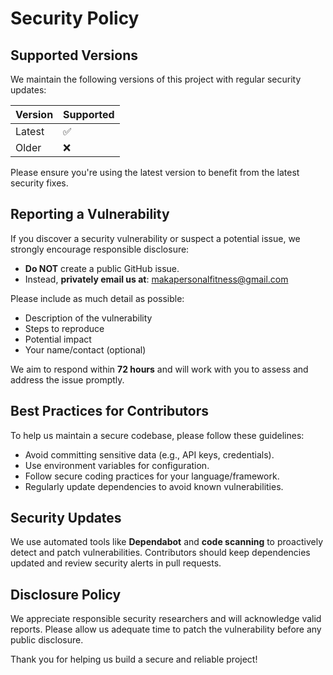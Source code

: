 # Security Policy

## Supported Versions

We maintain the following versions of this project with regular security updates:

| Version | Supported          |
|---------|--------------------|
| Latest  | ✅                 |
| Older   | ❌                 |

Please ensure you're using the latest version to benefit from the latest security fixes.


## Reporting a Vulnerability

If you discover a security vulnerability or suspect a potential issue, we strongly encourage responsible disclosure:

- **Do NOT** create a public GitHub issue.
- Instead, **privately email us at**: makapersonalfitness@gmail.com

Please include as much detail as possible:
- Description of the vulnerability
- Steps to reproduce
- Potential impact
- Your name/contact (optional)

We aim to respond within **72 hours** and will work with you to assess and address the issue promptly.


## Best Practices for Contributors

To help us maintain a secure codebase, please follow these guidelines:

- Avoid committing sensitive data (e.g., API keys, credentials).
- Use environment variables for configuration.
- Follow secure coding practices for your language/framework.
- Regularly update dependencies to avoid known vulnerabilities.

## Security Updates

We use automated tools like **Dependabot** and **code scanning** to proactively detect and patch vulnerabilities. Contributors should keep dependencies updated and review security alerts in pull requests.

## Disclosure Policy

We appreciate responsible security researchers and will acknowledge valid reports. Please allow us adequate time to patch the vulnerability before any public disclosure.

Thank you for helping us build a secure and reliable project!

